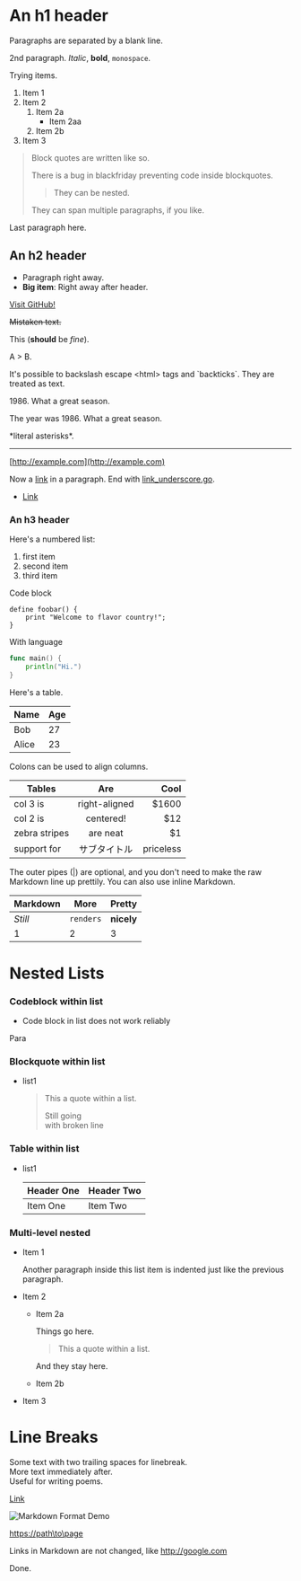 An h1 header
============

Paragraphs are separated by a blank line.

2nd paragraph. *Italic*, **bold**, `monospace`.

Trying items.

1. Item 1
2. Item 2
   1. Item 2a
      - Item 2aa
   2. Item 2b
3. Item 3

> Block quotes are written like so.
>
> There is a bug in blackfriday preventing code inside blockquotes.
>
> > They can be nested.
>
> They can span multiple paragraphs, if you like.

Last paragraph here.

An h2 header
------------

- Paragraph right away.
- **Big item**: Right away after header.

[Visit GitHub!](www.github.com)

~~Mistaken text.~~

This (**should** be *fine*).

A \> B.

It's possible to backslash escape \<html\> tags and \`backticks\`. They are treated as text.

1986\. What a great season.

The year was 1986. What a great season.

\*literal asterisks\*.

---

[http://example.com](http://example.com)

Now a [link](www.github.com) in a paragraph. End with [link_underscore.go](www.github.com).

- [Link](www.example.com)

### An h3 header

Here's a numbered list:

1. first item
2. second item
3. third item

Code block

```
define foobar() {
    print "Welcome to flavor country!";
}
```

With language

```Go
func main() {
	println("Hi.")
}
```

Here's a table.

| Name  | Age |
|-------|-----|
| Bob   | 27  |
| Alice | 23  |

Colons can be used to align columns.

| Tables        | Are           | Cool      |
|---------------|:-------------:|----------:|
| col 3 is      | right-aligned |     $1600 |
| col 2 is      |   centered!   |       $12 |
| zebra stripes |   are neat    |        $1 |
| support for   | サブタイトル  | priceless |

The outer pipes (|) are optional, and you don't need to make the raw Markdown line up prettily. You can also use inline Markdown.

| Markdown | More      | Pretty     |
|----------|-----------|------------|
| *Still*  | `renders` | **nicely** |
| 1        | 2         | 3          |

Nested Lists
============

### Codeblock within list

- Code block in list does not work reliably

Para

### Blockquote within list

- list1

  > This a quote within a list.
  >
  > Still going  
  > with broken line

### Table within list

- list1

  | Header One | Header Two |
  |------------|------------|
  | Item One   | Item Two   |

### Multi-level nested

- Item 1

  Another paragraph inside this list item is indented just like the previous paragraph.

- Item 2

  - Item 2a

    Things go here.

    > This a quote within a list.

    And they stay here.

  - Item 2b

- Item 3

Line Breaks
===========

Some text with two trailing spaces for linebreak.  
More text immediately after.  
Useful for writing poems.

[Link](path\\to\\page)

![Markdown Format Demo](https://github.com/shurcooL/atom-markdown-format/blob/master/Demo.gif?raw=true)

[https://path\to\page](https://path\\to\\page)

Links in Markdown are not changed, like http://google.com

Done.
